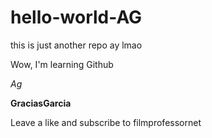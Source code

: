 # hello-world-AG
this is just another repo ay lmao

Wow, I'm learning Github

*Ag*

**GraciasGarcia**

Leave a like and subscribe to filmprofessornet
